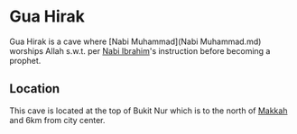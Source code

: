# Gua Hirak

Gua Hirak is a cave where [Nabi Muhammad](Nabi Muhammad.md) worships Allah s.w.t. per [Nabi Ibrahim](Nabi.md)'s instruction before becoming a prophet.

## Location

This cave is located at the top of Bukit Nur which is to the north of [Makkah](Makkah.md) and 6km from city center.
